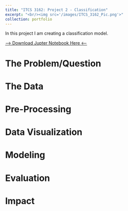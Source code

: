 ```yaml
---
title: "ITCS 3162: Project 2 - Classification"
excerpt: "<br/><img src='/images/ITCS_3162_Pic.png'>"
collection: portfolio
---
```


In this project I am creating a classification model. 

<!-- Fix this part -->
[--> Download Jupter Notebook Here <--]() 

# The Problem/Question

# The Data

# Pre-Processing

# Data Visualization

# Modeling

# Evaluation

# Impact

